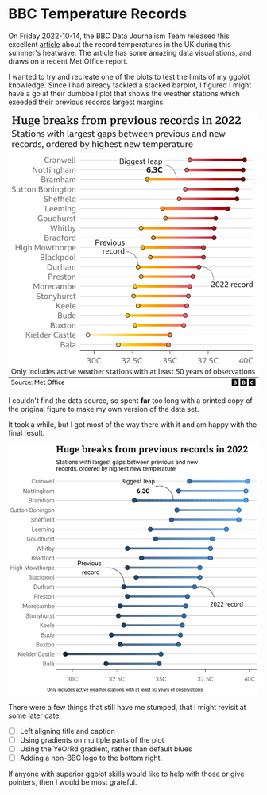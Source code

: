 # BBC Temperature Records

On Friday 2022-10-14, the BBC Data Journalism Team released this excellent [article](https://www.bbc.co.uk/news/science-environment-63244353) about the record temperatures in the UK during this summer's heatwave. The article has some amazing data visualistions, and draws on a recent Met Office report.

I wanted to try and recreate one of the plots to test the limits of my ggplot knowledge. Since I had already tackled a stacked barplot, I figured I might have a go at their dumbbell plot that shows the weather stations which exeeded their previous records largest margins.

![bbc temperature records dumbbell plot](bbc-temperature-records.png.webp)


I couldn't find the data source, so spent __far__ too long with a printed copy of the original figure to make my own version of the data set. 

It took a while, but I got most of the way there with it and am happy with the final result. 

![my attempt at recreating the same plot](zdv-temperature-records.png)

There were a few things that still have me stumped, that I might revisit at some later date: 

- [ ] Left aligning title and caption
- [ ] Using gradients on multiple parts of the plot
- [ ] Using the YeOrRd gradient, rather than default blues 
- [ ] Adding a non-BBC logo to the bottom right.

If anyone with superior ggplot skills would like to help with those or give pointers, then I would be most grateful.
